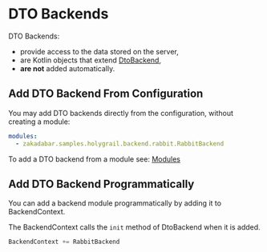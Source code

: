 # DTO Backends

DTO Backends:

- provide access to the data stored on the server,
- are Kotlin objects that extend [DtoBackend](../../../src/jvmMain/kotlin/zakadabar/stack/backend/data/DtoBackend.kt),
- **are not** added automatically.

## Add DTO Backend From Configuration

You may add DTO backends directly from the configuration, without creating a module:

```yaml
modules:
  - zakadabar.samples.holygrail.backend.rabbit.RabbitBackend
```

To add a DTO backend from a module see: [Modules](./Modules.md)

## Add DTO Backend Programmatically

You can add a backend module programmatically by adding it to BackendContext.

The BackendContext calls the `init` method of DtoBackend when it is added.

```kotlin
BackendContext += RabbitBackend
```